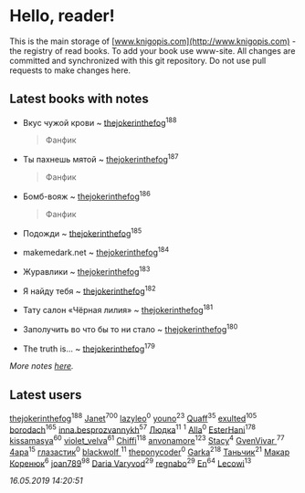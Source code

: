 # Hello, reader!
This is the main storage of [www.knigopis.com](http://www.knigopis.com) - the registry of read books.
To add your book use www-site. All changes are committed and synchronized with this git repository.
Do not use pull requests to make changes here.


## Latest books with notes
* Вкус чужой крови ~ [thejokerinthefog](users/317/317244423-vkontakte)<sup>188</sup>
    > Фанфик

* Ты пахнешь мятой ~ [thejokerinthefog](users/317/317244423-vkontakte)<sup>187</sup>
    > Фанфик

* Бомб-вояж ~ [thejokerinthefog](users/317/317244423-vkontakte)<sup>186</sup>
    > Фанфик

* Подожди ~ [thejokerinthefog](users/317/317244423-vkontakte)<sup>185</sup>

* makemedark.net ~ [thejokerinthefog](users/317/317244423-vkontakte)<sup>184</sup>

* Журавлики ~ [thejokerinthefog](users/317/317244423-vkontakte)<sup>183</sup>

* Я найду тебя ~ [thejokerinthefog](users/317/317244423-vkontakte)<sup>182</sup>

* Тату салон «Чёрная лилия» ~ [thejokerinthefog](users/317/317244423-vkontakte)<sup>181</sup>

* Заполучить во что бы то ни стало ~ [thejokerinthefog](users/317/317244423-vkontakte)<sup>180</sup>

* The truth is... ~ [thejokerinthefog](users/317/317244423-vkontakte)<sup>179</sup>


_More notes [here](latest_books_with_notes.md)._


## Latest users
[thejokerinthefog](users/317/317244423-vkontakte)<sup>188</sup> 
[Janet](users/108/108113656204404967440-google)<sup>700</sup> 
[lazyleo](users/116/116845519572391639637-google)<sup>0</sup> 
[youno](users/302/302928912-vkontakte)<sup>23</sup> 
[Quaff](users/122/12267158-vkontakte)<sup>35</sup> 
[exulted](users/100/100599204551896265722-google)<sup>105</sup> 
[borodach](users/157/15706320-vkontakte)<sup>165</sup> 
[inna.besprozvannykh](users/733/73323849-yandex)<sup>57</sup> 
[Людка](users/111/111038749-vkontakte)<sup>11</sup> 
[](users/114/114792281744850455512-google)<sup>1</sup> 
[Alla](users/103/103352250712959229257-google)<sup>0</sup> 
[EsterHani](users/305/30558181-vkontakte)<sup>178</sup> 
[kissamasya](users/684/68439978-vkontakte)<sup>60</sup> 
[violet_velva](users/116/116961712580551399099-google)<sup>61</sup> 
[Chiffi](users/105/105831994080785626680-google)<sup>118</sup> 
[anvonamore](users/595/5957175-vkontakte)<sup>123</sup> 
[Stacy](users/309/30902475-vkontakte)<sup>4</sup> 
[GvenVivar ](users/158/158266434925901-facebook)<sup>77</sup> 
[4apa](users/117/117392596378069249667-google)<sup>15</sup> 
[глазастик](users/115/115257673890455357280-google)<sup>0</sup> 
[blackwolf ](users/236/236639644-vkontakte)<sup>11</sup> 
[theponycoder](users/195/195144442-vkontakte)<sup>0</sup> 
[Garka](users/115/115753719718250012620-google)<sup>218</sup> 
[Таньчик](users/209/2096581563762610-facebook)<sup>21</sup> 
[Макар Коренюк](users/126/126368737-vkontakte)<sup>6</sup> 
[joan789](users/240/2401650-vkontakte)<sup>98</sup> 
[Daria Varyvod](users/829/829893410524253-facebook)<sup>29</sup> 
[regnabo](users/870/870059322-yandex)<sup>29</sup> 
[En](users/333/333646551-vkontakte)<sup>64</sup> 
[Lecowi](users/521/521873425-vkontakte)<sup>13</sup> 


_16.05.2019 14:20:51_
